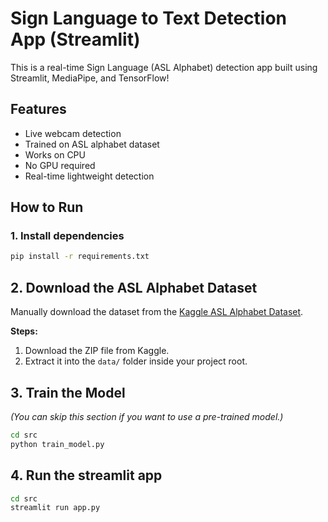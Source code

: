 # Sign Language to Text Detection App (Streamlit)

This is a real-time Sign Language (ASL Alphabet) detection app built using Streamlit, MediaPipe, and TensorFlow!

## Features
- Live webcam detection
- Trained on ASL alphabet dataset
- Works on CPU
- No GPU required
- Real-time lightweight detection

## How to Run

### 1. Install dependencies
```bash
pip install -r requirements.txt
```
## 2. Download the ASL Alphabet Dataset

Manually download the dataset from the [Kaggle ASL Alphabet Dataset](https://www.kaggle.com/datasets/grassknoted/asl-alphabet).

**Steps:**

1.  Download the ZIP file from Kaggle.
2.  Extract it into the `data/` folder inside your project root.


## 3. Train the Model

*(You can skip this section if you want to use a pre-trained model.)*

```bash
cd src
python train_model.py
```
## 4. Run the streamlit app
```bash
cd src
streamlit run app.py
```